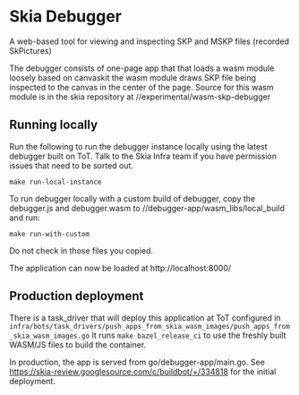 Skia Debugger
==========================

A web-based tool for viewing and inspecting SKP and MSKP files (recorded SkPictures)

The debugger consists of one-page app that that loads a wasm module loosely based on canvaskit
the wasm module draws SKP file being inspected to the canvas in the center of the page.
Source for this wasm module is in the skia repository at //experimental/wasm-skp-debugger

Running locally
---------------

Run the following to run the debugger instance locally using the latest debugger built on ToT.
Talk to the Skia Infra team if you have permission issues that need to be sorted out.

```
make run-local-instance
```

To run debugger locally with a custom build of debugger, copy the debugger.js and debugger.wasm
to //debugger-app/wasm_libs/local_build and run:
```
make run-with-custom
```
Do not check in those files you copied.

The application can now be loaded at http://localhost:8000/

Production deployment
---------------------

There is a task_driver that will deploy this application at ToT configured in
`infra/bots/task_drivers/push_apps_from_skia_wasm_images/push_apps_from_skia_wasm_images.go`
It runs `make bazel_release_ci` to use the freshly built WASM/JS files to build the container.

In production, the app is served from go/debugger-app/main.go.
See https://skia-review.googlesource.com/c/buildbot/+/334818 for the initial deployment.